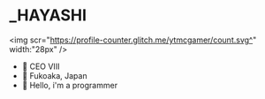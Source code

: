 #                                                               _HAYASHI

<img scr="https://profile-counter.glitch.me/ytmcgamer/count.svg^" width:"28px" />

- 🔭 CEO VIII
- 🎐 Fukoaka, Japan
- 🧠 Hello, i'm a programmer
